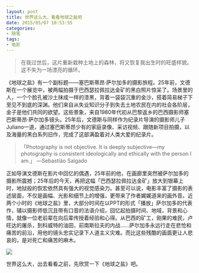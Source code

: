 ```yaml
---
layout: post
title: 世界这么大，看看地球之盐吧
date: 2015/05/07 10:53:55
categories:
- 随笔
tags:
- 电影
---
```


> 在我过世后，这片重新栽种土地上的森林，将又恢复我出生时的旺盛样貌。这不失为一场漂亮的循环。

《地球之盐》有一个副标题——塞巴斯蒂昂·萨尔加多的摄影旅程。25年前，文德斯在一个展览中，被两幅拍摄于巴西瑟拉佩拉达金矿的黑白照片惊呆了。场景里的人，一个个脸孔被沙土抹成一样的漆黑，背着一袋袋沉重的金沙，搭着简易梯子下至见不到底的深渊。他们来自从失业知识分子到失去土地农民在内的社会各阶层，金子是他们共同的欲望。这些景象，来自1980年代初从巴黎返乡的巴西摄影师塞巴斯蒂昂·萨尔加多镜头。25年后，文德斯与同样作为纪录片导演的摄影师儿子Juliano一道，通过塞巴斯蒂昂少有的家庭录像、采访视频、跟随新项目拍摄，以及海量的黑白系列旧作，完成了这部满盈着对人类大爱的纪录片。

> 「Photography is not objective. It is deeply subjective—my photography is consistent ideologically and ethically with the person I am.」 —Sebastião Salgado

正如导演文德斯在影片中回忆的偶遇，25年前的他，在画廊里突然被萨尔加多的摄影所震撼；25年后的今天，再把这幅「巴西瑟拉佩拉达金矿」放大到银幕上时，地狱般的恢宏依然具有强大的视觉感染力。甚至可以说，电影丰富了摄影的表述层面，不仅是画幅、光影和细节上的增强，更带来了作者娓娓道来的画外音。近两个小时的《地球之盐》里，大部分时间在以PPT的形式「播放」萨尔加多的代表作，辅以摄影师低沉且带有口音的法语介绍，回忆起拍摄时间、地域，背景和心情，就像一位老前辈在向后辈传授着经验和心得。从巴西的矿工，刚果的难民，卢旺达的屠杀，到科威特的油田，前南斯拉夫的内战……萨尔加多永远行走在悲怆和痛苦的前沿，用他的镜头忠实记录下人道主义灾难。而比这些残酷的画面更让人悲哀的，是对死亡和痛苦的麻木。

![](http://pics.naaln.com/blog/2019-01-14-61051.gif-basicBlog)

世界这么大，出去看看之前，先欣赏一下《地球之盐》吧。
